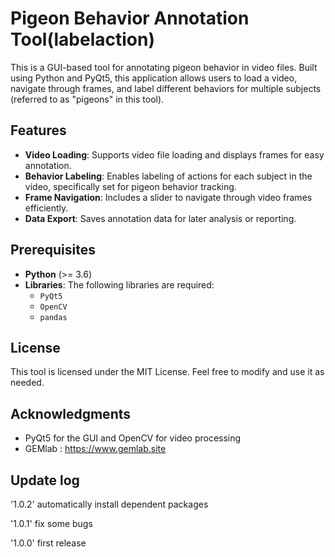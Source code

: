 # Pigeon Behavior Annotation Tool(labelaction)

This is a GUI-based tool for annotating pigeon behavior in video files. Built using Python and PyQt5, this application allows users to load a video, navigate through frames, and label different behaviors for multiple subjects (referred to as "pigeons" in this tool).

## Features

- **Video Loading**: Supports video file loading and displays frames for easy annotation.
- **Behavior Labeling**: Enables labeling of actions for each subject in the video, specifically set for pigeon behavior tracking.
- **Frame Navigation**: Includes a slider to navigate through video frames efficiently.
- **Data Export**: Saves annotation data for later analysis or reporting.

## Prerequisites

- **Python** (>= 3.6)
- **Libraries**: The following libraries are required:
  - `PyQt5`
  - `OpenCV`
  - `pandas`

## License

This tool is licensed under the MIT License. Feel free to modify and use it as needed.

## Acknowledgments

- PyQt5 for the GUI and OpenCV for video processing
- GEMlab : https://www.gemlab.site

## Update log

'1.0.2' automatically install dependent packages

'1.0.1' fix some bugs

'1.0.0' first release